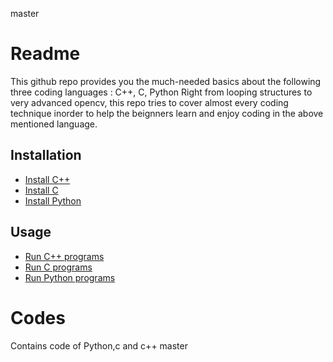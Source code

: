 master
# Readme

This github repo provides you the much-needed basics about the following three coding languages : C++, C, Python
Right from looping structures to very advanced opencv, this repo tries to cover almost every coding technique inorder to help the beignners learn and enjoy coding in the above mentioned language.

## Installation

- [Install C++](https://www.cs.odu.edu/~zeil/cs250PreTest/latest/Public/installingACompiler/)
- [Install C](https://www.javatpoint.com/how-to-install-c) 
- [Install Python](https://www.python.org/downloads/)

## Usage

- [Run C++ programs](https://www.cs.odu.edu/~zeil/cs250PreTest/latest/Public/installingACompiler/)
- [Run C programs](https://www.javatpoint.com/how-to-install-c) 
- [Run Python programs](https://www.python.org/downloads/)

# Codes
Contains code of Python,c and c++
master
